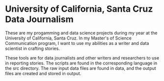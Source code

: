 # University of California, Santa Cruz Data Journalism

These are my progamming and data science projects during my year at the University of California, Santa Cruz. In my Master's of Science Communication program, I want to use my abilities as a writer and data scientist in crafting stories.

These tools are for data journalists and other writers and researchers to use in reporting stories. The scripts are found in the corresponding language in the src directory. The raw input data files are found in data, and the output files are created and stored in output.

